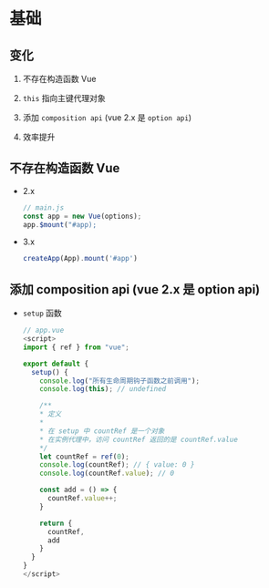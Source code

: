 # 基础

## 变化

1.  不存在构造函数 Vue

2.  `this` 指向主键代理对象

3.  添加 `composition api` (vue 2.x 是 `option api`)

4.  效率提升

## 不存在构造函数 Vue

  - 2.x

    ```javascript
    // main.js
    const app = new Vue(options);
    app.$mount("#app);
    ```

  - 3.x

    ```javascript
    createApp(App).mount('#app')
    ```

## 添加 composition api (vue 2.x 是 option api)

  - `setup` 函数

    ```javascript
    // app.vue
    <script>
    import { ref } from "vue";

    export default {
      setup() {
        console.log("所有生命周期钩子函数之前调用");
        console.log(this); // undefined

        /**
        * 定义
        *
        * 在 setup 中 countRef 是一个对象
        * 在实例代理中，访问 countRef 返回的是 countRef.value
        */
        let countRef = ref(0);
        console.log(countRef); // { value: 0 }
        console.log(countRef.value); // 0

        const add = () => {
          countRef.value++;
        }

        return {
          countRef,
          add
        }
      }
    }
    </script>
    ```
